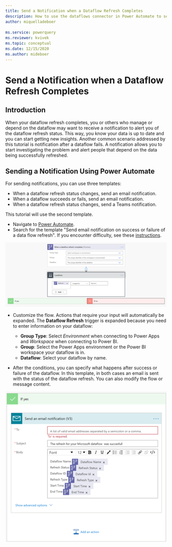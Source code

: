 ```yaml
---
title: Send a Notification when a Dataflow Refresh Completes
description: How to use the dataflows connector in Power Automate to send a notification when a dataflow refresh completes
author: miquelladeboer

ms.service: powerquery
ms.reviewer: kvivek
ms.topic: conceptual
ms.date: 12/15/2020
ms.author: mideboer
---
```


# Send a Notification when a Dataflow Refresh Completes

## Introduction

When your dataflow refresh completes, you or others who manage or depend on the dataflow may want to receive a notification to alert you of the dataflow refresh status. This way, you know your data is up to date and you can start getting new insights. Another common scenario addressed by this tutorial is notification after a dataflow fails. A notification allows you to start investigating the problem and alert people that depend on the data being successfully refreshed.

## Sending a Notification Using Power Automate

For sending notifications, you can use three templates:
* When a dataflow refresh status changes, send an email notification.
* When a dataflow succeeds or fails, send an email notification.
* When a dataflow refresh status changes, send a Teams notification.

This tutorial will use the second template.
* Navigate to [Power Automate](https://flow.microsoft.com).
* Search for the template "Send email notification on success or failure of a data flow refresh". If you encounter difficulty, see these [instructions](/power-automate/get-started-logic-template).

![notification example in Power Automate](media/emailyesyno.PNG)

* Customize the flow. Actions that require your input will automatically be expanded.
   The **Dataflow Refresh** trigger is expanded because you need to enter information on your dataflow:
    * **Group Type**: Select *Environment* when connecting to Power Apps and *Workspace* when connecting to Power BI.
    * **Group**: Select the Power Apps environment or the Power BI workspace your dataflow is in.
    * **Dataflow**: Select your dataflow by name.

* After the conditions, you can specify what happens after success or failure of the dataflow. In this template, in both cases an email is sent with the status of the dataflow refresh. You can also modify the flow or message content.

![example of complete notification flow](media/isyes.PNG)